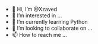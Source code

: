 - 👋 Hi, I’m @Xzaved
- 👀 I’m interested in ... 
- 🌱 I’m currently learning Python
- 💞️ I’m looking to collaborate on ...
- 📫 How to reach me ...

<!---
Xzaved/Xzaved is a ✨ special ✨ repository because its `README.md` (this file) appears on your GitHub profile.
You can click the Preview link to take a look at your changes.
--->
